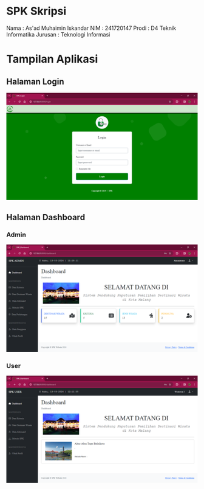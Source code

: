 # SPK Skripsi
Nama    : As'ad Muhaimin Iskandar
NIM     : 241720147
Prodi   : D4 Teknik Informatika
Jurusan : Teknologi Informasi

# Tampilan Aplikasi
## Halaman Login
![Halaman Login](/screenshoot/Login.png)
## Halaman Dashboard
### Admin
![Halaman Dashboard](/screenshoot/Admin%20-%20Dashboard.png)
### User
![Halaman Dashboard](/screenshoot/User%20-%20Dashboard.png)